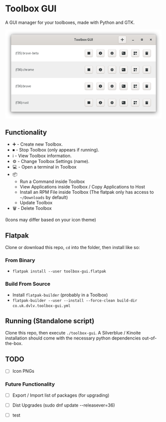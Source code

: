 # Toolbox GUI
A GUI manager for your toolboxes, made with Python and GTK.

![screenshot](screenshot.png)

## Functionality
- :heavy_plus_sign: - Create new Toolbox.
- ⏹ - Stop Toolbox (only appears if running).
- :information_source: - View Toolbox information.
- :gear: - Change Toolbox Settings (name).
- :computer: - Open a terminal in Toolbox
- :package:
    - Run a Command inside Toolbox
    - View Applications inside Toolbox / Copy Applications to Host
    - Install an RPM File inside Toolbox (The flatpak only has access to `~/Downloads` by default)
    - Update Toolbox
- :wastebasket: - Delete Toolbox

(Icons may differ based on your icon theme)

## Flatpak
Clone or download this repo, `cd` into the folder, then install like so:

### From Binary
- `flatpak install --user toolbox-gui.flatpak`

### Build From Source
- Install `flatpak-builder` (probably in a Toolbox)
- `flatpak-builder --user --install --force-clean build-dir co.uk.dvlv.toolbox-gui.yml`

## Running (Standalone script)
Clone this repo, then execute `./toolbox-gui`. A Silverblue / Kinoite installation should come with the necessary python dependencies out-of-the-box.

## TODO
- [ ] Icon PNGs


### Future Functionality
- [ ] Export / Import list of packages (for upgrading)
- [ ] Dist Upgrades (sudo dnf update --releasever=36)

- [ ] test
